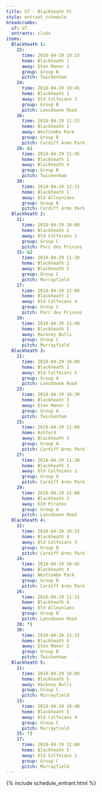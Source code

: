 ```yaml
---
title: U7 - Blackheath FC
style: entrant_schedule
breadcrumbs:
  u7: U7
  entrants: clubs
items:
  Blackheath 1:
    22:
      time: 2018-04-29 10:15
      home: Blackheath 1
      away: Eton Manor 2
      group: Group B
      pitch: Twickenham
    24:
      time: 2018-04-29 10:45
      home: Blackheath 1
      away: Old Colfeians 3
      group: Group B
      pitch: Lansdowne Road
    26:
      time: 2018-04-29 11:15
      home: Blackheath 1
      away: Westcombe Park
      group: Group B
      pitch: Cardiff Arms Park
    28: &1
      time: 2018-04-29 11:45
      home: Blackheath 1
      away: Blackheath 4
      group: Group B
      pitch: Twickenham
    30:
      time: 2018-04-29 12:15
      home: Blackheath 1
      away: Old Alleynians
      group: Group B
      pitch: Cardiff Arms Park
  Blackheath 2:
    11:
      time: 2018-04-29 10:00
      home: Blackheath 2
      away: Old Colfeians 1
      group: Group C
      pitch: Parc des Princes
    15: &2
      time: 2018-04-29 11:20
      home: Blackheath 2
      away: Blackheath 5
      group: Group C
      pitch: Murrayfield
    17:
      time: 2018-04-29 12:00
      home: Blackheath 2
      away: Old Colfeians 4
      group: Group C
      pitch: Parc des Princes
    19:
      time: 2018-04-29 12:40
      home: Blackheath 2
      away: Hackney Bulls
      group: Group C
      pitch: Murrayfield
  Blackheath 3:
    21:
      time: 2018-04-29 10:00
      home: Blackheath 3
      away: Old Colfeians 5
      group: Group A
      pitch: Lansdowne Road
    23:
      time: 2018-04-29 10:30
      home: Blackheath 3
      away: Eton Manor 1
      group: Group A
      pitch: Twickenham
    25:
      time: 2018-04-29 11:00
      home: Ashford
      away: Blackheath 3
      group: Group A
      pitch: Cardiff Arms Park
    27:
      time: 2018-04-29 11:30
      home: Blackheath 3
      away: Old Colfeians 2
      group: Group A
      pitch: Cardiff Arms Park
    29:
      time: 2018-04-29 12:00
      home: Blackheath 3
      away: KCH Pirates
      group: Group A
      pitch: Lansdowne Road
  Blackheath 4:
    22:
      time: 2018-04-29 10:15
      home: Blackheath 4
      away: Old Colfeians 3
      group: Group B
      pitch: Cardiff Arms Park
    24:
      time: 2018-04-29 10:45
      home: Blackheath 4
      away: Westcombe Park
      group: Group B
      pitch: Cardiff Arms Park
    26:
      time: 2018-04-29 11:15
      home: Blackheath 4
      away: Old Alleynians
      group: Group B
      pitch: Lansdowne Road
    28: *1
    30:
      time: 2018-04-29 12:15
      home: Blackheath 4
      away: Eton Manor 2
      group: Group B
      pitch: Twickenham
  Blackheath 5:
    11:
      time: 2018-04-29 10:00
      home: Blackheath 5
      away: Hackney Bulls
      group: Group C
      pitch: Murrayfield
    13:
      time: 2018-04-29 10:40
      home: Blackheath 5
      away: Old Colfeians 4
      group: Group C
      pitch: Murrayfield
    15: *2
    17:
      time: 2018-04-29 12:00
      home: Blackheath 5
      away: Old Colfeians 1
      group: Group C
      pitch: Murrayfield
---
```


{% include schedule_entrant.html %}
